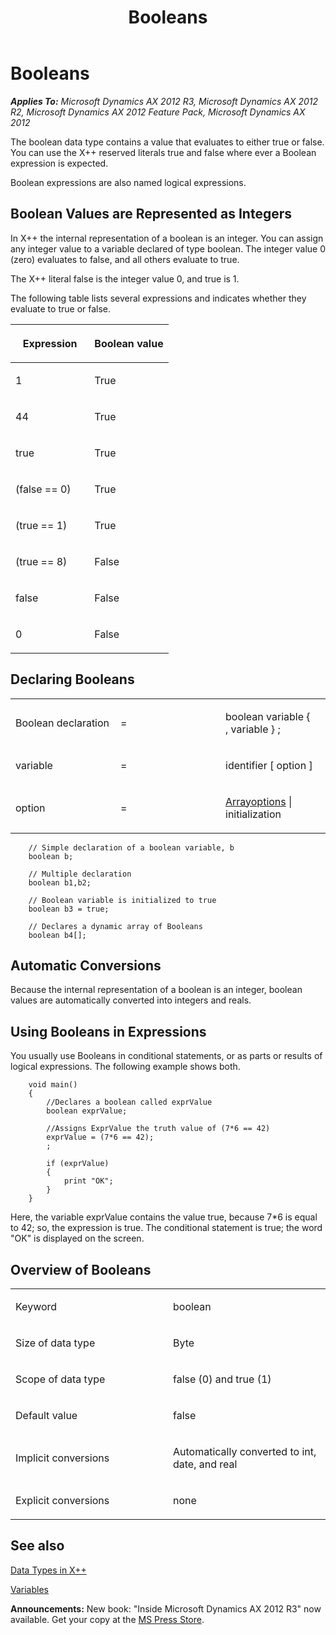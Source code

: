 ﻿---
title: Booleans
TOCTitle: Booleans
ms:assetid: 8c1a66c5-dfdd-452c-ad2f-bdb08ad53655
ms:mtpsurl: https://msdn.microsoft.com/en-us/library/Aa659760(v=AX.60)
ms:contentKeyID: 35246387
ms.date: 05/18/2015
mtps_version: v=AX.60
---

# Booleans 


_**Applies To:** Microsoft Dynamics AX 2012 R3, Microsoft Dynamics AX 2012 R2, Microsoft Dynamics AX 2012 Feature Pack, Microsoft Dynamics AX 2012_

The boolean data type contains a value that evaluates to either true or false. You can use the X++ reserved literals true and false where ever a Boolean expression is expected.

Boolean expressions are also named logical expressions.

## Boolean Values are Represented as Integers

In X++ the internal representation of a boolean is an integer. You can assign any integer value to a variable declared of type boolean. The integer value 0 (zero) evaluates to false, and all others evaluate to true.

The X++ literal false is the integer value 0, and true is 1.

The following table lists several expressions and indicates whether they evaluate to true or false.

<table>
<colgroup>
<col style="width: 50%" />
<col style="width: 50%" />
</colgroup>
<thead>
<tr class="header">
<th><p>Expression</p></th>
<th><p>Boolean value</p></th>
</tr>
</thead>
<tbody>
<tr class="odd">
<td><p>1</p></td>
<td><p>True</p></td>
</tr>
<tr class="even">
<td><p>44</p></td>
<td><p>True</p></td>
</tr>
<tr class="odd">
<td><p>true</p></td>
<td><p>True</p></td>
</tr>
<tr class="even">
<td><p>(false == 0)</p></td>
<td><p>True</p></td>
</tr>
<tr class="odd">
<td><p>(true == 1)</p></td>
<td><p>True</p></td>
</tr>
<tr class="even">
<td><p>(true == 8)</p></td>
<td><p>False</p></td>
</tr>
<tr class="odd">
<td><p>false</p></td>
<td><p>False</p></td>
</tr>
<tr class="even">
<td><p>0</p></td>
<td><p>False</p></td>
</tr>
</tbody>
</table>


## Declaring Booleans

<table>
<colgroup>
<col style="width: 33%" />
<col style="width: 33%" />
<col style="width: 33%" />
</colgroup>
<tbody>
<tr class="odd">
<td><p>Boolean declaration</p></td>
<td><p>=</p></td>
<td><p>boolean variable { , variable } ;</p></td>
</tr>
<tr class="even">
<td><p>variable</p></td>
<td><p>=</p></td>
<td><p>identifier [ option ]</p></td>
</tr>
<tr class="odd">
<td><p>option</p></td>
<td><p>=</p></td>
<td><p><a href="arrays.md">Arrayoptions</a> | initialization</p></td>
</tr>
</tbody>
</table>

```X++  
    // Simple declaration of a boolean variable, b
    boolean b; 
     
    // Multiple declaration
    boolean b1,b2;
     
    // Boolean variable is initialized to true 
    boolean b3 = true; 
     
    // Declares a dynamic array of Booleans
    boolean b4[]; 
```
## Automatic Conversions

Because the internal representation of a boolean is an integer, boolean values are automatically converted into integers and reals.

## Using Booleans in Expressions

You usually use Booleans in conditional statements, or as parts or results of logical expressions. The following example shows both.
```X++  
    void main()
    {
        //Declares a boolean called exprValue
        boolean exprValue; 
     
        //Assigns ExprValue the truth value of (7*6 == 42)
        exprValue = (7*6 == 42);
        ;
     
        if (exprValue)
        { 
            print "OK";
        } 
    }
```
Here, the variable exprValue contains the value true, because 7\*6 is equal to 42; so, the expression is true. The conditional statement is true; the word "OK" is displayed on the screen.

## Overview of Booleans

<table>
<colgroup>
<col style="width: 50%" />
<col style="width: 50%" />
</colgroup>
<tbody>
<tr class="odd">
<td><p>Keyword</p></td>
<td><p>boolean</p></td>
</tr>
<tr class="even">
<td><p>Size of data type</p></td>
<td><p>Byte</p></td>
</tr>
<tr class="odd">
<td><p>Scope of data type</p></td>
<td><p>false (0) and true (1)</p></td>
</tr>
<tr class="even">
<td><p>Default value</p></td>
<td><p>false</p></td>
</tr>
<tr class="odd">
<td><p>Implicit conversions</p></td>
<td><p>Automatically converted to int, date, and real</p></td>
</tr>
<tr class="even">
<td><p>Explicit conversions</p></td>
<td><p>none</p></td>
</tr>
</tbody>
</table>


## See also

[Data Types in X++](data-types-in-x.md)

[Variables](variables.md)

  
**Announcements:** New book: "Inside Microsoft Dynamics AX 2012 R3" now available. Get your copy at the [MS Press Store](https://www.microsoftpressstore.com/store/inside-microsoft-dynamics-ax-2012-r3-9780735685109).

